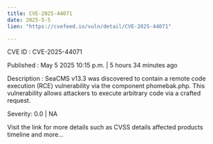 ```yaml
---
title: CVE-2025-44071
date: 2025-5-5
lien: "https://cvefeed.io/vuln/detail/CVE-2025-44071"

---
```


CVE ID : CVE-2025-44071

Published :  May 5
2025
10:15 p.m. | 5 hours
34 minutes ago

Description : SeaCMS v13.3 was discovered to contain a remote code execution (RCE) vulnerability via the component phomebak.php. This vulnerability allows attackers to execute arbitrary code via a crafted request.

Severity: 0.0 | NA

Visit the link for more details
such as CVSS details
affected products
timeline
and more...
